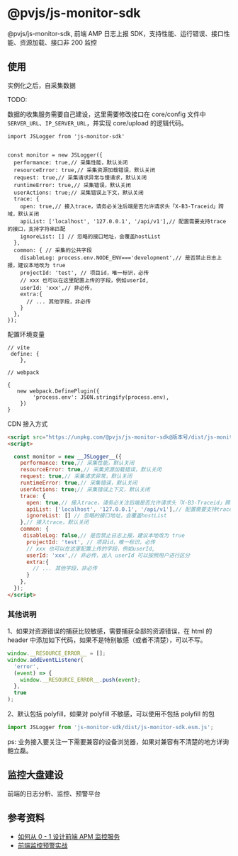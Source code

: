 # @pvjs/js-monitor-sdk

@pvjs/js-monitor-sdk, 前端 AMP 日志上报 SDK，支持性能、运行错误、接口性能、资源加载、接口非 200 监控

## 使用

实例化之后，自采集数据

TODO:

数据的收集服务需要自己建设，这里需要修改接口在 core/config 文件中 `SERVER_URL`、`IP_SERVER_URL`，并实现 core/upload 的逻辑代码。

```JS
import JSLogger from 'js-monitor-sdk'


const monitor = new JSLogger({
  performance: true,// 采集性能，默认关闭
  resourceError: true,// 采集资源加载错误，默认关闭
  request: true,// 采集请求异常与慢请求，默认关闭
  runtimeError: true,// 采集错误，默认关闭
  userActions: true;// 采集错误上下文，默认关闭
  trace: {
    open: true,// 接入trace，请务必关注后端是否允许请求头「X-B3-Traceid」跨域，默认关闭
    apiList: ['localhost', '127.0.0.1', '/api/v1'],// 配置需要支持trace的接口，支持字符串匹配
    ignoreList: [] // 忽略的接口地址，会覆盖hostList
  },
  common: { // 采集的公共字段
    disableLog: process.env.NODE_ENV==='development',// 是否禁止日志上报，建议本地改为 true
    projectId: 'test', // 项目id，唯一标识，必传
    // xxx 也可以在这里配置上传的字段，例如userId,
    userId: 'xxx',// 非必传，
    extra:{
      // ... 其他字段，非必传
    }
  },
});

```

配置环境变量

```JS
// vite
 define: {
    },

// webpack

{
   new webpack.DefinePlugin({
        'process.env': JSON.stringify(process.env),
    })
}

```

CDN 接入方式

```html
<script src="https://unpkg.com/@pvjs/js-monitor-sdk@版本号/dist/js-monitor-sdk.umd.js"></script>
<script>

  const monitor = new __JSLogger__({
    performance: true,// 采集性能，默认关闭
    resourceError: true,// 采集资源加载错误，默认关闭
    request: true,// 采集请求异常，默认关闭
    runtimeError: true,// 采集错误，默认关闭
    userActions: true;// 采集错误上下文，默认关闭
    trace: {
      open: true,// 接入trace，请务必关注后端是否允许请求头「X-B3-Traceid」跨域
      apiList: ['localhost', '127.0.0.1', '/api/v1'],// 配置需要支持trace的接口，支持字符串匹配
      ignoreList: [] // 忽略的接口地址，会覆盖hostList
    },// 接入trace，默认关闭
    common: {
     disableLog: false,// 是否禁止日志上报，建议本地改为 true
      projectId: 'test', // 项目id，唯一标识，必传
      // xxx 也可以在这里配置上传的字段，例如userId,
      userId: 'xxx',// 非必传，出入 userId 可以按照用户进行区分
      extra:{
        // ... 其他字段，非必传
      }
    },
  });
</script>
```

### 其他说明

1、如果对资源错误的捕获比较敏感，需要捕获全部的资源错误，在 html 的 header 中添加如下代码，如果不是特别敏感（或者不清楚），可以不写。

```js
window.__RESOURCE_ERROR__ = [];
window.addEventListener(
  'error',
  (event) => {
    window.__RESOURCE_ERROR__.push(event);
  },
  true
);
```

2、默认包括 polyfill，如果对 polyfill 不敏感，可以使用不包括 polyfill 的包

```js
import JSLogger from 'js-monitor-sdk/dist/js-monitor-sdk.esm.js';
```

ps: 业务接入要关注一下需要兼容的设备浏览器，如果对兼容有不清楚的地方详询鲍立磊。

## 监控大盘建设

前端的日志分析、监控、预警平台

## 参考资料

- [如何从 0 - 1 设计前端 APM 监控服务](https://zhuanlan.zhihu.com/p/584948647)
- [前端监控预警实战](https://zhuanlan.zhihu.com/p/514786984)
